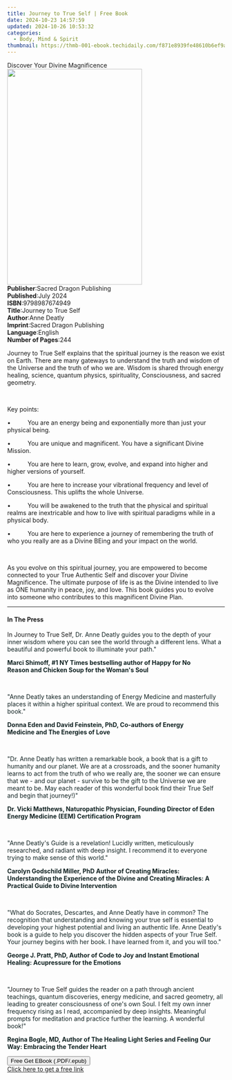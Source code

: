 ```yaml
---
title: Journey to True Self | Free Book
date: 2024-10-23 14:57:59
updated: 2024-10-26 10:53:32
categories:
  - Body, Mind & Spirit
thumbnail: https://thmb-001-ebook.techidaily.com/f871e8939fe48610b6ef9a4cb6665fee54dd0e44a040cfc012b1c06b4cf571af.jpg
---
```

<main id="book-container">
  <div class="flex flex-col">
    <div class="book-brief flex-1 py-6 px-4 sm:p-6 md:py-10 md:px-8">
      <!-- brief-->
      <div class="book-brief-main">Discover Your Divine Magnificence</div>
    </div>
    <div
      class="book-meta-info flex-1 grid gap-4 col-start-1 col-end-3 row-start-1 sm:mb-6 sm:grid-cols-4 lg:gap-6 lg:col-start-2 lg:row-end-6 lg:row-span-6 lg:mb-0"
    >
      <div
        class="book-meta-info-left place-content-center mt-4 p-4 text-sm leading-6 col-start-2 col-span-2 dark:text-slate-400"
      >
        <img
          class="w-full h-500 object-cover rounded-lg sm:h-255 sm:col-span-2 lg:col-span-full"
          src="https://img-001-ebook.techidaily.com/fd5df844318ef6dd3712d1f3241d5ad63e22ebca1086b3236205cd6094433e31.jpg"
          alt=""
          width="312"
          height="500"
        />
      </div>
      <div
        class="book-meta-info-right mt-2 col-start-1 row-start-2 col-span-3 self-center"
      >
        <!-- meta data  -->
        <div class="flex flex-col px-4 md:px-8">
          <div class="flex-1">
            <strong>Publisher</strong>:<span class="px-2"
              >Sacred Dragon Publishing</span
            >
          </div>
          <div class="flex-1">
            <strong>Published</strong>:<span class="px-2">July 2024</span>
          </div>
          <div class="flex-1">
            <strong>ISBN</strong>:<span class="px-2">9798987674949</span>
          </div>
          <div class="flex-1">
            <strong>Title</strong>:<span class="px-2"
              >Journey to True Self</span
            >
          </div>
          <div class="flex-1">
            <strong>Author</strong>:<span class="px-2">Anne Deatly</span>
          </div>
          <div class="flex-1">
            <strong>Imprint</strong>:<span class="px-2"
              >Sacred Dragon Publishing</span
            >
          </div>
          <div class="flex-1">
            <strong>Language</strong>:<span class="px-2">English</span>
          </div>
          <div class="flex-1">
            <strong>Number of Pages</strong>:<span class="px-2">244</span>
          </div>
        </div>
      </div>
    </div>
    <div class="book-description flex-1 py-6 px-4 sm:p-6 md:py-10 md:px-8">
      <div class="book-description-main">
        <div accordion-content="" id="description">
          <p>
            Journey to True Self explains that the spiritual journey is the
            reason we exist on Earth. There are many gateways to understand the
            truth and wisdom of the Universe and the truth of who we are. Wisdom
            is shared through energy healing, science, quantum physics,
            spirituality, Consciousness, and sacred geometry.
          </p>
          <p><br /></p>
          <p>Key points:</p>
          <p>
            •&nbsp;&nbsp;&nbsp;&nbsp;&nbsp;&nbsp;&nbsp;&nbsp;&nbsp;&nbsp;You are
            an energy being and exponentially more than just your physical
            being.
          </p>
          <p>
            •&nbsp;&nbsp;&nbsp;&nbsp;&nbsp;&nbsp;&nbsp;&nbsp;&nbsp;&nbsp;You are
            unique and magnificent. You have a significant Divine Mission.
          </p>
          <p>
            •&nbsp;&nbsp;&nbsp;&nbsp;&nbsp;&nbsp;&nbsp;&nbsp;&nbsp;&nbsp;You are
            here to learn, grow, evolve, and expand into higher and higher
            versions of yourself.
          </p>
          <p>
            •&nbsp;&nbsp;&nbsp;&nbsp;&nbsp;&nbsp;&nbsp;&nbsp;&nbsp;&nbsp;You are
            here to increase your vibrational frequency and level of
            Consciousness. This uplifts the whole Universe.
          </p>
          <p>
            •&nbsp;&nbsp;&nbsp;&nbsp;&nbsp;&nbsp;&nbsp;&nbsp;&nbsp;&nbsp;You
            will be awakened to the truth that the physical and spiritual realms
            are inextricable and how to live with spiritual paradigms while in a
            physical body.
          </p>
          <p>
            •&nbsp;&nbsp;&nbsp;&nbsp;&nbsp;&nbsp;&nbsp;&nbsp;&nbsp;&nbsp;You are
            here to experience a journey of remembering the truth of who you
            really are as a Divine BEing and your impact on the world.
          </p>
          <p><br /></p>
          <p>
            As you evolve on this spiritual journey, you are empowered to become
            connected to your True Authentic Self and discover your Divine
            Magnificence. The ultimate purpose of life is as the Divine intended
            to live as ONE humanity in peace, joy, and love. This book guides
            you to evolve into someone who contributes to this magnificent
            Divine Plan.
          </p>
        </div>
        <div class="accordion-fader"></div>
      </div>
    </div>
    <div class="book-excerpts flex-1 py-6 px-4 sm:p-6 md:py-10 md:px-8">
      <!-- excerpts-->
      <div class="book-excerpts-main">
        <hr />
        <h4 class="placeholder placeholder-heading">
          <span>In The Press</span>
        </h4>
        <p></p>
        <p>
          In Journey to True Self<span
            style="
              background-color: rgba(255, 255, 255, 1);
              color: rgba(17, 34, 34, 1);
            "
            >, Dr. Anne Deatly guides you to the depth of your inner wisdom
            where you can see the world through a different lens. What a
            beautiful and powerful book to illuminate your path."</span
          >
        </p>
        <p>
          <strong
            style="
              background-color: rgba(255, 255, 255, 1);
              color: rgba(17, 34, 34, 1);
            "
            >Marci Shimoff,&nbsp;#1 NY Times bestselling author of&nbsp;Happy
            for No Reason&nbsp;and&nbsp;Chicken Soup for the Woman's
            Soul</strong
          >
        </p>
        <p><br /></p>
        <p>
          <span
            style="
              background-color: rgba(255, 255, 255, 1);
              color: rgba(17, 34, 34, 1);
            "
            >"Anne Deatly takes an understanding of Energy Medicine and
            masterfully places it within a higher spiritual context. We are
            proud to recommend this book."</span
          >
        </p>
        <p>
          <strong
            style="
              background-color: rgba(255, 255, 255, 1);
              color: rgba(17, 34, 34, 1);
            "
            >Donna Eden and David Feinstein, PhD, Co-authors of&nbsp;Energy
            Medicine&nbsp;and&nbsp;The Energies of Love</strong
          >
        </p>
        <p><br /></p>
        <p>
          <span
            style="
              background-color: rgba(255, 255, 255, 1);
              color: rgba(17, 34, 34, 1);
            "
            >"Dr. Anne Deatly has written a remarkable book, a book that is a
            gift to humanity and our planet. We are at a crossroads, and the
            sooner humanity learns to act from the truth of who we really are,
            the sooner we can ensure that we - and our planet - survive to be
            the gift to the Universe we are meant to be. May each reader of this
            wonderful book find their True Self and begin that journey!)"</span
          >
        </p>
        <p>
          <strong
            style="
              background-color: rgba(255, 255, 255, 1);
              color: rgba(17, 34, 34, 1);
            "
            >Dr. Vicki Matthews, Naturopathic Physician, Founding Director of
            Eden Energy Medicine (EEM) Certification Program</strong
          >
        </p>
        <p><br /></p>
        <p>
          <span
            style="
              background-color: rgba(255, 255, 255, 1);
              color: rgba(17, 34, 34, 1);
            "
            >"Anne Deatly's Guide is a revelation! Lucidly written, meticulously
            researched, and radiant with deep insight. I recommend it to
            everyone trying to make sense of this world."</span
          >
        </p>
        <p>
          <strong
            style="
              background-color: rgba(255, 255, 255, 1);
              color: rgba(17, 34, 34, 1);
            "
            >Carolyn Godschild Miller, PhD&nbsp;Author of&nbsp;Creating
            Miracles: Understanding the Experience of the
            Divine&nbsp;and&nbsp;Creating Miracles: A Practical Guide to Divine
            Intervention</strong
          >
        </p>
        <p><br /></p>
        <p>
          <span
            style="
              background-color: rgba(255, 255, 255, 1);
              color: rgba(17, 34, 34, 1);
            "
            >"What do Socrates, Descartes, and Anne Deatly have in common? The
            recognition that understanding and knowing your true self is
            essential to developing your highest potential and living an
            authentic life. Anne Deatly's book is a guide to help you discover
            the hidden aspects of your True Self. Your journey begins with her
            book. I have learned from it, and you will too."</span
          >
        </p>
        <p>
          <strong
            style="
              background-color: rgba(255, 255, 255, 1);
              color: rgba(17, 34, 34, 1);
            "
            >George J. Pratt, PhD, Author of&nbsp;Code to Joy and Instant
            Emotional Healing: Acupressure for the Emotions</strong
          >
        </p>
        <p><br /></p>
        <p>
          <span
            style="
              background-color: rgba(255, 255, 255, 1);
              color: rgba(17, 34, 34, 1);
            "
            >"</span
          >Journey to True Self<span
            style="
              background-color: rgba(255, 255, 255, 1);
              color: rgba(17, 34, 34, 1);
            "
            >&nbsp;guides the reader on a path through ancient teachings,
            quantum discoveries, energy medicine, and sacred geometry, all
            leading to greater consciousness of one's own Soul. I felt my own
            inner frequency rising as I read, accompanied by deep insights.
            Meaningful prompts for meditation and practice further the learning.
            A wonderful book!"</span
          >
        </p>
        <p>
          <strong
            style="
              background-color: rgba(255, 255, 255, 1);
              color: rgba(17, 34, 34, 1);
            "
            >Regina Bogle, MD, Author of The Healing Light Series
            and&nbsp;Feeling Our Way: Embracing the Tender Heart</strong
          >
        </p>
        <p></p>
      </div>
    </div>
    <div
      class="book-about-author flex-1 py-6 px-4 sm:p-6 md:py-10 md:px-8"
    ></div>
    <div class="book-free-get flex-1 py-6 px-4 sm:p-6 md:py-10 md:px-8">
      <button
        id="btn-free-get"
        class="bg-blue-500 hover:bg-blue-700 text-white font-bold py-2 px-4 rounded"
      >
        Free Get EBook (.PDF/.epub)
      </button>
      <div id="countdown-display" class="px-2 text-lg mt-2"></div>
      <a
        id="free-link"
        class="hidden bg-blue-500 hover:bg-blue-700 text-white font-bold py-2 px-4 rounded"
        href="https://www.ebooks.com/en-us/book/211414929/journey-to-true-self/anne-deatly/"
        target="_blank"
        >Click here to get a free link</a
      >
    </div>
    <script>
      let countdownTime = 0;
      let countdownInterval = null;
      document
        .getElementById('btn-free-get')
        .addEventListener('click', startCountdown);
      function startCountdown() {
        countdownTime = new Date().getTime() + 60000 * 3;
        countdownInterval = setInterval(updateCountdown, 1000);
        document.getElementById('btn-free-get').disabled = true;
        document
          .getElementById('btn-free-get')
          .classList.add('bg-gray-500', 'cursor-not-allowed');
      }
      function updateCountdown() {
        let currentTime = new Date().getTime();
        let timeLeft = countdownTime - currentTime;
        let secondsLeft = Math.floor(timeLeft / 1000);
        document.getElementById('countdown-display').innerHTML =
          `Remaining time: ${secondsLeft} seconds.`;
        if (secondsLeft <= 0) {
          clearInterval(countdownInterval);
          document.getElementById('btn-free-get').classList.add('hidden');
          document.getElementById('free-link').classList.remove('hidden');
          document.getElementById('countdown-display').innerHTML = '';
        }
      }
    </script>
  </div>
</main>
